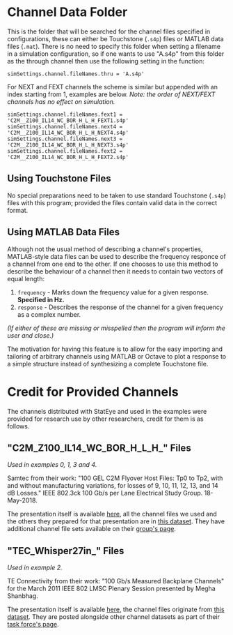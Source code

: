 # Channel Data Folder

This is the folder that will be searched for the channel files specified in configurations, these can either be Touchstone (`.s4p`) files or MATLAB data files (`.mat`). There is no need to specify this folder when setting a filename in a simulation configuration, so if one wants to use "A.s4p" from this folder as the through channel then use the following setting in the function:

```
simSettings.channel.fileNames.thru = 'A.s4p'
```

For NEXT and FEXT channels the scheme is similar but appended with an index starting from 1, examples are below. *Note: the order of NEXT/FEXT channels has no effect on simulation.*

```
simSettings.channel.fileNames.fext1 = 'C2M__Z100_IL14_WC_BOR_H_L_H_FEXT1.s4p'
simSettings.channel.fileNames.next4 = 'C2M__Z100_IL14_WC_BOR_H_L_H_NEXT4.s4p'
simSettings.channel.fileNames.next3 = 'C2M__Z100_IL14_WC_BOR_H_L_H_NEXT3.s4p'
simSettings.channel.fileNames.fext2 = 'C2M__Z100_IL14_WC_BOR_H_L_H_FEXT2.s4p'
```

## Using Touchstone Files

No special preparations need to be taken to use standard Touchstone (`.s4p`) files with this program; provided the files contain valid data in the correct format.

## Using MATLAB Data Files

Although not the usual method of describing a channel's properties, MATLAB-style data files can be used to describe the frequency responce of a channel from one end to the other. If one chooses to use this method to describe the behaviour of a channel then it needs to contain two vectors of equal length: 

1. `frequency` - Marks down the frequency value for a given response. **Specified in Hz.**
2. `response` - Describes the response of the channel for a given frequency as a complex number.

*(If either of these are missing or misspelled then the program will inform the user and close.)*

The motivation for having this feature is to allow for the easy importing and tailoring of arbitrary channels using MATLAB or Octave to plot a response to a simple structure instead of synthesizing a complete Touchstone file.

# Credit for Provided Channels

The channels distributed with StatEye and used in the examples were provided for research use by other researchers, credit for them is as follows.

## "C2M_Z100_IL14_WC_BOR_H_L_H_" Files

*Used in examples 0, 1, 3 and 4.*

Samtec from their work: "100 GEL C2M Flyover Host Files: Tp0 to Tp2, with and without manufacturing variations, for losses of 9, 10, 11, 12, 13, and 14 dB Losses." IEEE 802.3ck 100 Gb/s per Lane Electrical Study Group. 18-May-2018.

The presentation itself is available [here](https://grouper.ieee.org/groups/802/3/ck/public/18_05/mellitz_3ck_02_0518.pdf), all the channel files we used and the others they prepared for that presentation are in [this dataset](https://grouper.ieee.org/groups/802/3/ck/public/tools/c2m/mellitz_3ck_01_0518_C2M.zip). They have additional channel file sets available on their [group's page](https://grouper.ieee.org/groups/802/3/ck/public/tools/index.html).

## "TEC_Whisper27in_" Files

*Used in example 2.*

TE Connectivity from their work: "100 Gb/s Measured Backplane Channels" for the March 2011 IEEE 802 LMSC Plenary Session presented by Megha Shanbhag.

The presentation itself is available [here](http://www.ieee802.org/3/100GCU/public/mar11/shanbhag_01a_0311.pdf), the channel files originate from [this dataset](https://www.ieee802.org/3/100GCU/public/ChannelData/TEC_11_0401/shanbhag_01_0411.zip). They are posted alongside other channel datasets as part of their [task force's page](https://www.ieee802.org/3/100GCU/public/channel.html).